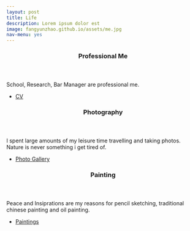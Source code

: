 ```yaml
---
layout: post
title: Life
description: Lorem ipsum dolor est
image: fangyunzhao.github.io/assets/me.jpg
nav-menu: yes
---
```



<div class="row">
	<div class="4u 12u$(medium)">
		<header class="major">
			<h3>Professional Me</h3>
		</header>
		<p>School, Research, Bar Manager are professional me.</p>
		<ul class="actions">
				<li><a href = "/fangyunzhao.github.io/assets/images/CVweb.pdf" download = "CV_FangyunOliviaZhao.pdf"
				class="button">CV</a></li>
		</ul>
	</div>
	<div class="4u 12u$(medium)">
		<header class="major">
			<h3>Photography</h3>
		</header>
		<p>I spent large amounts of my leisure time travelling and taking photos. <br/> Nature is never something i get tired of.</p>
		<ul class="actions">
				<li><a href = "_posts/photo.html" class="button">Photo Gallery</a></li>
		</ul>
	</div>
	<div class="4u$ 12u$(medium)">
		<header class="major">
			<h3>Painting</h3>
		</header>
		<p>Peace and Insiprations are my reasons for pencil sketching, traditional chinese painting and oil painting.</p>
		<ul class="actions">
			<li><a href = "/fangyunzhao.github.io/_posts/paint.html" class="button">Paintings</a></li>
		</ul>
	</div>
</div>
